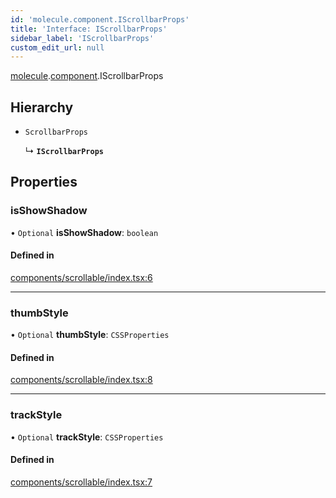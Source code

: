 ```yaml
---
id: 'molecule.component.IScrollbarProps'
title: 'Interface: IScrollbarProps'
sidebar_label: 'IScrollbarProps'
custom_edit_url: null
---
```


[molecule](../namespaces/molecule).[component](../namespaces/molecule.component).IScrollbarProps

## Hierarchy

-   `ScrollbarProps`

    ↳ **`IScrollbarProps`**

## Properties

### isShowShadow

• `Optional` **isShowShadow**: `boolean`

#### Defined in

[components/scrollable/index.tsx:6](https://github.com/DTStack/molecule/blob/ff1a27ef/src/components/scrollable/index.tsx#L6)

---

### thumbStyle

• `Optional` **thumbStyle**: `CSSProperties`

#### Defined in

[components/scrollable/index.tsx:8](https://github.com/DTStack/molecule/blob/ff1a27ef/src/components/scrollable/index.tsx#L8)

---

### trackStyle

• `Optional` **trackStyle**: `CSSProperties`

#### Defined in

[components/scrollable/index.tsx:7](https://github.com/DTStack/molecule/blob/ff1a27ef/src/components/scrollable/index.tsx#L7)
